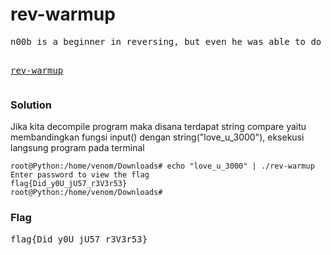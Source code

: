 <h1><b>rev-warmup</h1></b>
<pre>
n00b is a beginner in reversing, but even he was able to do it. Can you?

<a href="http://static.beast.sdslabs.co/static/rev-warmup/rev-warmup">rev-warmup</a>
</pre>
<h3><b>Solution</b></h3>
<p>Jika kita decompile program maka disana terdapat string compare yaitu membandingkan fungsi input() dengan string("love_u_3000"), eksekusi langsung program pada terminal</p>

```console
root@Python:/home/venom/Downloads# echo "love_u_3000" | ./rev-warmup 
Enter password to view the flag
flag{Did_y0U_jU57_r3V3r53}
root@Python:/home/venom/Downloads# 
```
<h3><b>Flag</b></h3>
<pre>
flag{Did_y0U_jU57_r3V3r53}
</pre>
